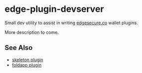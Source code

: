 # edge-plugin-devserver

Small dev utility to assist in writing [edgesecure.co](edgesecure.co) wallet
plugins. 

More description to come.

## See Also

- [skeleton plugin](https://github.com/teneighty/edge-plugin-skeleton)
- [foldapp plugin](https://github.com/teneighty/edge-plugin-foldapp)
